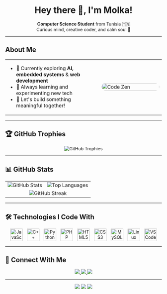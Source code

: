 <h1 align="center">Hey there 🌸, I'm Molka!</h1>

<p align="center">
  <strong>Computer Science Student</strong> from Tunisia 🇹🇳<br/>
  Curious mind, creative coder, and calm soul 🌿
</p>

---

## About Me

<table>
  <tr>
    <td width="60%">
      <ul>
        <li>🔭 Currently exploring <strong>AI, embedded systems</strong> & <strong>web development</strong></li>
        <li>🌱 Always learning and experimenting new tech</li>
        <li>🤝 Let's build something meaningful together!</li>
      </ul>
    </td>
    <td width="40%">
      <img src="https://media.giphy.com/media/6OrCT1jVbonHG/giphy.gif" alt="Code Zen" width="100%" style="border-radius: 12px;" />
    </td>
  </tr>
</table>

---

## 🏆 GitHub Trophies
<p align="center">
  <img src="https://github-profile-trophy.vercel.app/?username=molka-makri&theme=onedark&no-frame=true&row=2&column=4" alt="GitHub Trophies" />
</p>

---

## 📊 GitHub Stats

<table>
  <tr>
    <td>
      <img src="https://github-readme-stats.vercel.app/api?username=molka-makri&show_icons=true&theme=tokyonight&hide=prs,issues&count_private=true" alt="GitHub Stats" />
    </td>
    <td>
      <img src="https://github-readme-stats.vercel.app/api/top-langs/?username=molka-makri&layout=compact&theme=tokyonight" alt="Top Languages" />
    </td>
  </tr>
  <tr>
    <td colspan="2" align="center">
      <img src="https://github-readme-streak-stats.herokuapp.com/?user=molka-makri&theme=tokyonight" alt="GitHub Streak" />
    </td>
  </tr>
</table>

---

## 🛠️ Technologies I Code With

<p align="center">
  <img src="https://cdn.jsdelivr.net/gh/devicons/devicon/icons/javascript/javascript-original.svg" alt="JavaScript" width="40" height="40" style="margin: 0 5px;"/>
  <img src="https://cdn.jsdelivr.net/gh/devicons/devicon/icons/cplusplus/cplusplus-original.svg" alt="C++" width="40" height="40" style="margin: 0 5px;"/>
  <img src="https://cdn.jsdelivr.net/gh/devicons/devicon/icons/python/python-original.svg" alt="Python" width="40" height="40" style="margin: 0 5px;"/>
  <img src="https://cdn.jsdelivr.net/gh/devicons/devicon/icons/php/php-original.svg" alt="PHP" width="40" height="40" style="margin: 0 5px;"/>
  <img src="https://cdn.jsdelivr.net/gh/devicons/devicon/icons/html5/html5-original.svg" alt="HTML5" width="40" height="40" style="margin: 0 5px;"/>
  <img src="https://cdn.jsdelivr.net/gh/devicons/devicon/icons/css3/css3-original.svg" alt="CSS3" width="40" height="40" style="margin: 0 5px;"/>
  <img src="https://cdn.jsdelivr.net/gh/devicons/devicon/icons/mysql/mysql-original.svg" alt="MySQL" width="40" height="40" style="margin: 0 5px;"/>
  <img src="https://cdn.jsdelivr.net/gh/devicons/devicon/icons/linux/linux-original.svg" alt="Linux" width="40" height="40" style="margin: 0 5px;"/>
  <img src="https://cdn.jsdelivr.net/gh/devicons/devicon/icons/vscode/vscode-original.svg" alt="VSCode" width="40" height="40" style="margin: 0 5px;"/>
</p>

---

## 🌟 Connect With Me

<p align="center">
  <a href="https://www.linkedin.com/in/molkamakri" target="_blank">
    <img src="https://img.shields.io/badge/LinkedIn-%230077B5.svg?style=for-the-badge&logo=linkedin&logoColor=white" />
  </a>
  <a href="https://github.com/molka-makri" target="_blank">
    <img src="https://img.shields.io/badge/GitHub-%23121011.svg?style=for-the-badge&logo=github&logoColor=white" />
  </a>
  <a href="mailto:makrimolka8@gmail.com" target="_blank">
    <img src="https://img.shields.io/badge/Gmail-D14836?style=for-the-badge&logo=gmail&logoColor=white" />
  </a>
</p>

---

<p align="center">
  <img src="https://img.shields.io/badge/Blog-Coming%20Soon-6e6b7b?style=flat-square&logo=hashnode&logoColor=white" />
  <img src="https://img.shields.io/badge/Wakatime-Loading...-3c1e68?style=flat-square&logo=wakatime&logoColor=white" />
  <img src="https://img.shields.io/badge/Dev.to-Soon-black?style=flat-square&logo=dev.to&logoColor=white" />
</p>
